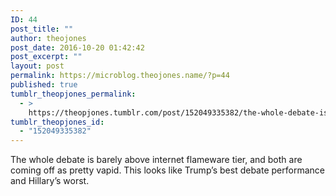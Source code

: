 ```yaml
---
ID: 44
post_title: ""
author: theojones
post_date: 2016-10-20 01:42:42
post_excerpt: ""
layout: post
permalink: https://microblog.theojones.name/?p=44
published: true
tumblr_theopjones_permalink:
  - >
    https://theopjones.tumblr.com/post/152049335382/the-whole-debate-is-barely-above-internet
tumblr_theopjones_id:
  - "152049335382"
---
```

<p>The whole debate is barely above internet flameware tier, and both are coming off as pretty vapid. This looks like Trump&rsquo;s best debate performance and Hillary’s worst.  </p>